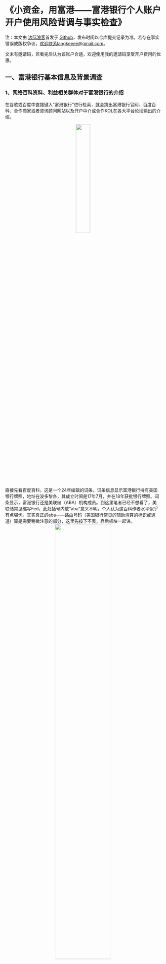 # 《小资金，用富港——富港银行个人账户开户使用风险背调与事实检查》

注：本文由 [边际浪客](https://youtube.com/Langkee/)首发于 [Github](https://github.com/Langkeeee/-)，发布时间以仓库提交记录为准。若存在事实错误或版权争议，欢迎联系langkeeee@gmail.com。

文末有邀请码，若看完后认为该账户合适，欢迎使用我的邀请码享受开户费用的优惠。



## 一、富港银行基本信息及背景调查

### 1、网络百科资料、利益相关群体对于富港银行的介绍

在谷歌或百度中直接键入“富港银行”进行检索，就会跳出富港银行官网、百度百科、合作商家或者咨询顾问网站以及开户中介或合作KOL在各大平台论坛输出的介绍。

<div align="center">
  <img src="/images/cbi_risk/image-20251007034839366.png" width="30%">
</div>
直接先看百度百科。这是一个24年编辑的词条，词条信息显示富港银行持有美国银行牌照，地址在波多黎各，其成立时间是17年7月，并在18年获批银行牌照。词条显示，富港银行还是美联储（ABA）机构成员。到这里笔者已经不想看了，美联储常见缩写Fed，此处括号内放“aba”意义不明，个人认为这百科作者水平似乎有点堪忧。其实真正的aba——路由号码（美国银行常见的辅助清算的标识或通道）算是需要稍微注意的部分，这里先按下不表，靠后板块一起讲。

<div align="center">
  <img src="/images/cbi_risk/image-20251007042606371.png" width="60%">
</div>

<div align="center">
  <img src="/images/cbi_risk/image-20251007042646143.png" width="60%">
</div>

干脆还是直接进入富港银行官网，更显靠谱一些。网站首页就能直接看到cbi的visa卡介绍，表示他们可以帮助用户建立美国信用记录，还分个人卡和企业卡等不同产品。银行还支持美元欧元人民币托收保函信用证的业务。网页靠下位置还有好多“大咖”实名庆贺的信息横幅。

<div align="center">
  <img src="/images/cbi_risk/image-20251007042711651.png" width="60%">
</div>
<div align="center">
  <img src="/images/cbi_risk/image-20251007042725099.png" width="60%">
</div>


首页底部，信息显示富港银行注册地址在圣胡安，也就是波多黎各的首府。这里gemini倒也直接说网页给到的地址邮编就是美国邮编。打开谷歌地图检索该位置，谷歌地图的确有对这个地址标记了一个cbibank。不过光从街景来看，看不清楼里面长什么样子。只能通过街景看到该地址大楼外有一个[One alliance insurance](https://www.google.com/maps/@18.4241014,-66.0583031,3a,75.8y,244.89h,107.53t/data=!3m7!1e1!3m5!1sUuNbKo6PGZxNGXdzfHgseA!2e0!6shttps:%2F%2Fstreetviewpixels-pa.googleapis.com%2Fv1%2Fthumbnail%3Fcb_client%3Dmaps_sv.tactile%26w%3D900%26h%3D600%26pitch%3D-17.526399949175598%26panoid%3DUuNbKo6PGZxNGXdzfHgseA%26yaw%3D244.89335634180475!7i16384!8i8192?entry=ttu&g_ep=EgoyMDI1MDkyNC4wIKXMDSoASAFQAw%3D%3D) 。

<div align="center">
  <img src="/images/cbi_risk/image-20251007042738080.png" width="60%">
</div>
<div align="center">
  <img src="/images/cbi_risk/image-20251007042803282.png" width="60%">
</div>


再看官网安全合规板块，直接可见他们的牌照信息。这里有一个非常关键的信息是OCIF（西班牙语 Oficina del Comisionado de Instituciones Financieras）波多黎各金融机构专员办公室（Puerto Rico Office of the Commissioner of Financial Institutions）。也就是说富港银行拿的是波多黎各金融机构专员办公室颁发的银行牌照。
<div align="center">
  <img src="/images/cbi_risk/image-20251007042813387.png" width="60%">
</div>


从他这个表达来说，还是比较保守靠谱的。官网表面上只提了波多黎各OCIF，也没有乱说成州银行、联邦银行，毕竟他拿的也就是这个OCIF給的牌照，还没打下更大的江山。但我们有一说一，这种表述的确能品味出一种想要反复捆绑“美国”概念，让用户主动联系“美国银行”的嫌疑。不过这也并没有什么错，实事求是这一点是比较重要的，表达上稍暧昧一点取个巧也还算能理解。这就涉及到另一个信息，也就是网上很容易搜集到的一个关于它究竟是否是真美国银行的关键争议，这部分留到后面一起讨论。
<div align="center">
  <img src="/images/cbi_risk/image-20251007042917664.png" width="60%">
</div>


本篇聚焦个人用户，所以也一并跳过企业用户相关场景，感兴趣的看客可自行了解。

在官网点击“个人网银”部分。可以看到富港给个人用户提供两个核心产品业务，一个是visa卡，一个是银联国际借记卡。visa卡需要预存额度才能使用消费，类似于信用卡，其使用过程中会在美国当下最常见的EX信用体系（主流）里积累信用（FICO信用分），这个FICO信用分对美国个人生活[**有相当重要性**](https://www.reddit.com/r/Adulting/comments/15xmxgx/does_your_fico_credit_score_actually_matter/?tl=zh-hans)，用信用买车买房开信用卡基本都会参考这个信用分数。

官网还放了他们银行的换汇计算器，我看了下同期谷歌数据，富港这边汇率稍差一点。

<div align="center">
  <img src="/images/cbi_risk/image-20251007043219230.png" width="60%">
</div>
<div align="center">
  <img src="/images/cbi_risk/image-20251007043225277.png" width="60%">
</div>


关于开户过程，笔者先前在Bingocard完成过开户，这个平台与富港银行合作，所以在bingocard开户成功之时，实际上就已经将部分资料传递给富港银行。于是这次开通富港银行全程免开户费用，也免去了六前个月的管理费。在富港银行申请开户过程中，询问细节也挺多，但整体不算繁琐，全中文填写，也没有触发什么额外的验证。提交申请后差不多在24小时内通过申请。整体门槛比较低，无需护照、签证、繁琐的地址证明文件之类的材料（不排除因为还算早期，为了吸引用户多少会稍微宽容一点）。对比可能已经是对国内用户门槛最低的华美、国泰等美国本土银行要求的美国住址、护照签证、线下亲临开户等各种条件，富港都能算没门槛了。



### 2、 牌照与监管——银行安全风险的外部评价指标

前文提到，cbibank富港银行是持牌合规银行。那问题来了，持牌，你是持的什么牌照，合规你又是合了谁的规（则）。回答清楚这些问题远比摆一句持牌合规更重要可靠，也更具复杂性、挑战性。

富港银行在官网贴出了他们拿到的OCIF发的金融牌照。而在了解OCIF之前，必须要先弄清楚美国官方的[**金融监管体系**](https://en.wikipedia.org/wiki/Federal_Reserve)。

<div align="center">
  <img src="/images/cbi_risk/image-2025-10-08 04.39.34.png" width="60%">
</div>


美国的中央银行机构美联储包括联邦储备委员会、联邦公开市场委员会、咨询委员会等组织。咱们粗略地把它们他统称为委员会。除委员会外，美联储还有12个联邦储备银行，这12家区域性准公共机构主要为其他类别的银行或政府服务，他们各自分使央行在市场上政策的实际执行权限。 咱们可以粗暴地类比为中国人民银行在各地区设的十二个分局办公室。

在中央银行也即美联储之外，美国有几千家商业银行，这些商业银行又可分为国民银行和州银行。

顾名思义，国民银行即由国家批设的银行，具体是由联邦政府财政部下的货币监理署设立，也就是国民银行由国家政府监督。

而州立银行又有一定特殊性。源于美国建国就有的州与联邦的特殊关系的国情，具有高度自治权的各州政府可以自己批设州立银行。

同时，这些商业银行中又有一部分是联储银行的会员银行，也即同时受到美联储和设立机构的监管。所有的国民银行，也就是由国家财政部负责的银行都必须成为某家储备银行的会员。而州立银行可以有选择性地成为会员银行。

所以基本上为个人服务的美国银行，其监管方基本有三种情况。1、 由某个州政府下属专门办公室自己设立并颁发牌照，同时不参与储备银行的会员。  2、州金融方面办公室自己批设，同时又选择加入美联储的几千家会员银行。  3.联邦政府财政部批设并发放牌照，同时强制加入了储备银行会员的几百家国民银行。

除此之外， 国会还创设了一个独立政府机构——联邦存款保险公司 FDIC。FDIC为其成员银行客户提供每人每银行最高25W美元的存款保险。也就是说如果你有25W美元存在某家FDIC会员银行，因为银行方面出现问题造成了资金损失，美国联邦政府包赔。  美国大多数银行都会选择加入FDIC存款保障计划且在自己官网等醒目位置标记自己的FDIC资格。而加入FDIC又需要满足一系列的资质要求，所以FDIC的审核又在某种意义上成为了另一层监督管理。 结合美国银行的现状和FDIC的较高覆盖率事实，基本可以说是否有存款保障是判断一个银行是否是美国正经银行的重要标准。



### 3、富港银行的资质状况初探

介绍完美国银行业大背景，给CBI富港银行定性或者说分类就相对容易一些了。不难发现，富港银行这边无论是官网还是各路合作商给出的信息，基本就没提到过前面美国主流银行的一众权威监管机构。简单地说，富港银行既非联邦政府财政部批设的国民银行，又非联储银行的会员银行，还不加入FDIC存款保障计划，储户存款要是出了什么事的话，是没有美国官方的支持兜底的。这样的银行，在有着几千家银行的美国里，也是比较少见的。到此，基本可以说，富港银行在美国绝对算得上是非主流的银行。

再看[**OCIF**](https://www.ocif.pr.gov/)究竟是什么牌照。OCIF波多黎各[**金融机构专员办公室**](https://jieshao.fx110.com/authority/details/250)是波多黎各财政部下属的当地主要监管机构，负责监管当地金融机构、确保体系稳定、保护投资消费者权益。

<div align="center">
  <img src="/images/cbi_risk/image-2025-10-07 20.50.19.png" width="60%">
</div>



OCIF对波多黎各的国际银行（国际金融实体，IFE）的要求是，[**一千万美元**](https://banklicense.pro/puerto-rico-international-banking-law-2024/#:~:text=The%202024%20international%20banking%20law,be%20made%20in%20Puerto%20Rico.)（2024年[**法案修订以前**](https://banklicense.pro/new-international-banking-regulations-for-puerto-rico-in-2024/#:~:text=Puerto%20Rico's%20Governor%20Pedro%20Pierluisi,operating%20an%20international%20financial%20institution.)是五百万）的最低资本、100万美元的现金押金。国际金融实体还必须在波多黎各维持30万美元的[**无抵押资产**](https://law.justia.com/codes/puerto-rico/title-seven/part-vii/chapter-145/3087/)。

讲到这里，又不得不提到波多黎各其地理位置和历史政治文化因素及其与美国的复杂关系。波多黎各是一个位于南美洲的小岛，在15世纪末被西班牙殖民攻占，并在1898年美西战争后作为战利品割让给美国。

<div align="center">
  <img src="/images/cbi_risk/image-2025-10-07 22.22.12.png" width="60%">
</div>

1952年波多黎各颁布自己宪法确立了其作为美国附属自治邦的地位。不过自治邦这种特殊的领土关系结构，全美也只找得到两例（另一个是北马里亚纳群岛），再加上世界格局变化后，波多黎各作为美国西班牙之间必争之地的重要战略地位不再，美国对其的主权主张似乎也变得不那么强硬。

这也就是网上有非常多人抨击富港银行的根源所在。这种论调认为波多里各的银行不算美国银行。毕竟波多黎各是美国的附属“国”或所谓“自由联邦”，在多个方面拥有高度自治权且美国国会不予剥夺。那波多黎各这个“联邦”就和组成美联邦的其他“邦”（在美国也就是其他州）的地位又有些不一样。波多黎各岛上还曾多次发起公投决议是否要实际加入美国成为其中一个州，但一直也没有实在的改头换面。时至今日也有许多美国企业提供服务的时候把波多黎各当成“某地区”单独列出。

然而不得不说，波多黎各在事实上又有多个方面像极了美国的“一个州”。1917年，岛上的居民就获得了美国公民身份，波多黎各人只要住到美国本土去，还能拥有完整的投票权。时至今日，从美国到[**波多黎各旅游**](https://www.meilvtong.com/viewthread.php?tid=1383)也不过海关，无需签证。波多黎各除了享有内部自治权外，国防外交事务也由美联邦政府管辖。那么顺着这条线捋下去，说波多黎各不是美国，或者波多黎各的银行就完全不是美国的银行，似乎也不完全恰当准确。

<div align="center">
  <img src="/images/cbi_risk/image-2025-10-07 22.32.19.png" width="60%">
</div>

因此，个人认为拿着波多黎各这个特殊的政治地理地位说事其实意义不大。 对于资金量较大的，各显神通或者能任意动用钞能力选择其他各种有存款保障的银行，这当然没错，也一定是首选，但小体量散户在没达到其他主流银行相应的准入门槛的时候，或许还是该更客观地审视自己的情况，作适合自己的选择。



## 二、 前车之鉴——波多黎各营商环境及银行业发展变迁

网络上对于富港银行的风评褒贬不一，你我同作为风险厌恶型选手，首要关注的就是其使用风险，所以我对其多个维度的负面评价进行了调查，有人认为与富港银行类似、同样服务于华人、同样设立在波多黎各的标准国际银行倒闭事件足以证明富港银行也会很快走上同样的道路。 也许从概率上讲，富港银行的使用风险或许比其他有存款保障的银行更高，但事态究竟如何发展，还得更具体地分析。

一切商品服务的使用前提是能接受他的风险所在，每个个体需要为自己负责。而使用富港银行的真正风险来源于波多黎各金融业的环境以及当地友商的劣迹行为，再加上没有FDIC存款保障情况下，银行出了问题可能导致的储户血本无归。

根据[**波多黎各银行家协会官网**](https://www.abpr.com/Default)信息，波多黎各境内只有五家服务**本地**居民和企业的商业银行。

<div align="center">
  <img src="/images/cbi_risk/image-2025-10-07 22.41.17.png" width="60%">
</div>

于此同时，由于波多黎各想要利用其特殊地位打造国际金融中心，随着《国际金融中心监管法》的颁布以及其后的多次更新，岛上的另一类金融玩家——国际金融实体（IFE）也在蓬勃发展。这类只为**非当地居民**提供服务的银行，方便了世界各地的个人和商家开设一个与美国有着千丝万缕联系的**独特离岸账户**。

这些国际金融实体中，[**标准国际银行**](https://standardintbank.com/)可能是对华人来说最具参考价值的一家，这家银行对华人相当友好，曾经被一些港美股玩家视为没有港卡情况下的优良替代。不过这家银行的生命也比较短暂。具体开业时间暂时没找到，但从各大平台上的介绍图文时间来看，我们可以大致预估这家银行在2020年左右开始大面积推广宣传，然后在2023年倒闭并关闭服务。直到现在其官网还贴着该银行负债情况和告用户书。

<div align="center">
  <img src="/images/cbi_risk/image-2025-10-07 22.43.38.png" width="60%">
</div>

也就是说，我们可以大致推测， 这家银行在几年的时间里突然倒下，并且又因为没有存款保障，储户可能蒙受了一定的损失（仅可能。因为OCIF安排了银行接管，这个动作类似于美国本土银行倒闭后也会有的清算接管，保障储户权益）。无独有偶，波多黎各的国际金融实体遭遇清算并非个例。自2020年以来，OCIF金融办公室不断加强审查力度，陆续整治了一批类似于SIB这样的离岸银行，具体情况可延伸阅读。

<div align="center">
  <img src="/images/cbi_risk/image-2025-10-07 22.54.04.png" width="60%">
</div>

[**波多黎各严厉打击国际银行：回顾近期关闭的银行**](https://banklicense.pro/puerto-rico-cracks-down-on-international-banks-a-look-at-the-recent-closures/#:~:text=Among%20the%20closed%20banks%20are)

[**王永利：硅谷银行倒闭的根源与影响**](http://www.imi.ruc.edu.cn/IMIsd/980f636c07c7486e839d737eb016baab.htm)

由于高强度清理和最低资本要求大幅提升，截至2025年，有效运营中的IFE数量已从曾经的50多家缩减至20~30家（具体以官方OCIF或最新法规公告为准，年内波动较大）。关停清算的主要原因包括资本金不足、违规操作、反洗钱不合规、客户风险事件等。

所以，富港银行是否能在这样合规要求、反洗钱力度、资本要求都在提高的大环境下，持续屹立不倒，不走上标准国际银行的老路，这才是真正值得担忧的外部风险。

不过如果站在另一个角度上，又可以说，富港从这一轮的压力中挺了过来，又从某个侧面展现了其一定程度的抗风险能力。所以个人认为，看到标准国际银行倒闭就直接放弃富港银行，这是因噎废食。评估好风险并在自己能承受风险的范围内使用，比如即存急用，当作过桥，等等，都是可以降低存款风险的思路和用法（快进快出引发的审查这个另说）。



## 三、其他网络正负面信息的收集整理与事实核查

关于富港银行的FDIC存款保障和究竟是否美国银行的争论，看完前面内容再看到这里的你也会明白，这已经是老生常谈的问题。而且估计在波多黎各正式以州的身份出现在美联邦列表里之前，永远也无法完全定性地回答这个问题。

你说他是美国银行吧，它既没有美国本土银行普遍都会有的存款保障，又不受美联储**直接**监管（因为特殊政治因素，OCIF及波多黎各[**多项法规**](https://bvirtualogp.pr.gov/ogp/Bvirtual/leyesreferencia/PDF/Y%20-%20Ingl%C3%A9s/52-1989.pdf)实际要求[**遵守特定**](https://law.justia.com/codes/puerto-rico/title-seven/part-vii/chapter-145/3081/)的某些美国法律，波多黎各银行在一定程度上接受美国的间接监管），OCIF还比其他州的监管机构权限更大。

但你说他不是美国银行吧，波多黎各人又还是美国公民，岛上银行的许多业务依赖美国本土于是OCIF又在较高程度上接受美联储、美国政府等的干涉、监管。所以单纯的讨论它究竟是否美国银行已经没有了意义，我们只需要关注使用它能否达成自己的目的即可。

### 1.ABA number

网络检索可以发现多方消息声称富港银行已经加入北美银行家协会，获得了独立的ABA number路由号码，方便用户之间的快速转账。然而至少截止25年9月，笔者亲测个人用户无法使用该功能，也就是说我们散户无法通过美国银行间便利的ach转账方式使用富港银行的个人账户。说到这，aba路由号码其实也被一些人当作判断“野鸡银行”、 非美国银行的标准。 关于这类问题的争论，前面应该已经说得够清楚了，但事实核查仍有必要。

美国银行家协会（ABA）在1910年启用了ABA路由号，这一系列数字用于在支付过程中辨识特定的金融机构。ABA号码这样一串九位数的路由号仅适用于美国的联邦或州立金融机构，这些机构必须符合在美联储银行开设账户的资格才能获得ABA号码。

笔者曾从网上找来富港银行ABA号码（021508125），并尝试通过wise转账（填写路由号码等相应的信息）给自己富港银行账户入金，结果是，wise汇出后，无法找到相应的目标账户，几天后把汇出款项退还了回来。不过再查了查，在[**靠谱的检索工具**](https://routingnumber.aba.com/Search1.aspx?xr=t&xp=f&fb=&ExcelCache=1440&mode=&AdrBookEmail=&PageSize=20&OrderBy=LastName_ASC&Code=021508125&Name=&City=&State=&PostalCode=&g-recaptcha-response=0cAFcWeA6yUboCKDmXAtejKydZ35lY95yPwhMxXHsT_xUamYH70h-Z0vW4RAqe69SzL0CX-f-TaUkYl_MdKW_mHJRgnkwYc4ThbkiqNp0m9DWO4yPzn6gT8MNCIQOWN1a3nkNxi7_EZvtw_R9g-OpDFEex8jIeToiobWTvJl0nK7JqnU0m_ZyGeDuVk8tQuvsxyR4oLvvGJCTn_ARsjUMfn2edX3KCDB_GKPj4En_b4zPyCK0v4iuW4SlF0lsAvqgwpvXtYU8On67RjoKqNHQEpa_wFzgD9kdqSws56uRbAQ5CZGrieuAzRFbHlAAgOL_uF37dbjtSQX6vKTF7C3zj5EL_1JvULB1kCoWgdxVPdXpMoa7wIVfmyL8kucJj_61Tn9h7uapztDQDBO0oeyF2nwkWUtBfBzQhvlqcoZoazXGwjHerC4YYlidP80D5MzcLe00R9u_DiusJvG_tKHQa0KKwZ5jfJt1-ZzVDt7IfJ7CJaUz7GCKHXTGEl9Hi7No7MnkKaYPh4ashU_Wn3kYUcieapE3fS5hBCQ6dtKEcmzD5H0XQO44L3-Nj7jLtvluu_P_8EuorHpWB3CXlSQ_xG7TPb94YpyN_wu2J8UuAKvHi-CjIcgS6jPk5NrbSDDb3ejQHCauaBV0WmS9pko1MwgB8jDC5wfMi4y25I9gTfJIZy2_JE335w9m1S-MaMRzf-UlYS_OFD2LRHDcUWiX7GgRQpHK4oDpb0wxc_yGJ_63T0Mm2hNdf2EXeCl6VJ05EcYeZlO-aSRmC6W3-p__lncduglZGaaTBDg#_ga=2.227398493.1592254890.1627666528-1512998474.1627666528)中确实可找到CB International bank，也就是说其企业账户是应该具备使用ACH的条件的。


<div align="center">
  <img src="/images/cbi_risk/image-2025-10-06 20.44.14.png" width="60%">
</div>


### 2.收费“陷阱” & 操作失误风险

这部分也是富港银行风评不佳的重要原因，写到这部分其实我也真是挺怕人骂的。各大社交平台确实有不少带着情绪的负面抱怨，说在使用富港银行的多个环节中遭到了不合理收费和乱收费问题，而富港的工作人员又说他们自身定位毕竟更特殊，有别于加入了FDIC的其他本土银行，所以其特性决定了他们的客户群体里就有不少腰部以下用户，然后这类用户普遍不熟悉跨境汇款等操作，也会多一些误操作，造成不必要的额外费用等。看起来他们都说的有点道理，所以作为考虑使用富港银行的个人用户，有必要弄清楚其官方声称的费用介绍（若不详细或不合理，再参考其他同业友商设置惯例）并对实际收费状况进行测试。多方信息一比对，就知道自己是否适合它的个人账户了。

富港银行官网提供了其[**收费标准**](https://www.cbibank.com/zh-cn/fee)，这里仅说我自己实际体验，首先因为有在Bingocard平台的开户历史，当初他们充值渠道被迫关闭时和富港银行达成处置方案，让bingocard用户可以免开户费用和6个月管理费用注册开通富港银行的账户。于是笔者立马注册了富港银行，的确在开户时告知免费开户使用。

**开户费**：如果你也刚好是bingocard老用户，此免费开户方法应该也同样适用（用同一个手机号）。如果是之前未使用过Bingocard也未开户富港银行的朋友，也可以使用[**邀请链接**](https://ebank.prodcbi.com/activity/inviteV2/?activityId=INVITE21_cn&shareUserId=GOHT+fwClY8mqq9GGHcaBQ==&status=register)进入注册，到2026年之前享受150$开户费减免（如若不巧，看到本文时已进入2026年，可尝试联系获取最新活动优惠）

<div align="center">
  <img src="/images/cbi_risk/image-20251007235540638.png" width="50%">
</div>

**账户管理费**：对于超过6个月免费期限或者富港银行纯新户的朋友，富港银行会收取10$的账户月管理费（月均余额大于2000$可免，月均余额大于500降为1$）

**银证转帐**：许多港美股券商支持和富港银行的银证转账联动、包括尊嘉金融、复星证券（当下大陆客还能开到的境外券商）等，富港银行官方告知银证转帐是不收费的，那么其实这就为个人用户提供了一个可以不用电汇充值的路径。对于有**港美股**出金需求的朋友比较友好。

**Visa卡片**：富港银行提供独特的visa美元银行卡，实体卡可邮寄到家，该卡开卡9.9刀，寄大陆免费。

**汇入收费**：富港入金常规方式通过银行汇款时会经中转行，统一每笔收费25$，汇款失败退回的话收取90$，不过笔者发现这个费用存在合理规避的可能，后续实测成功后会发文更新。



## 四、结论

总之，抛开个人喜好、网络黑帖和利益相关方面的引流宣传等内容不谈，富港银行对多数普通客户来说是个理想的稳妥选择吗，这要打个大大的问号，甚至会被很多人回答为“否”。但如果把门槛低、开户方便快速、低成本积累FICO分等因素纳入权衡，富港银行整体就有相当大的适用人群，没必要因为容易出车祸就完全不考虑开车出行。
